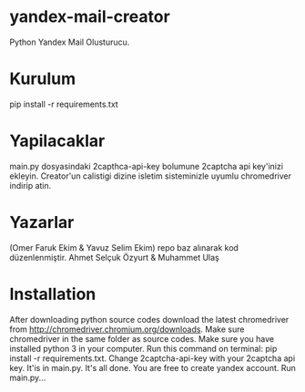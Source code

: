 # yandex-mail-creator
Python Yandex Mail Olusturucu.

# Kurulum
pip install -r requirements.txt

# Yapilacaklar
main.py dosyasindaki 2capthca-api-key bolumune 2captcha api key'inizi ekleyin. Creator'un calistigi dizine isletim sisteminizle uyumlu chromedriver indirip atin.

# Yazarlar
(Omer Faruk Ekim & Yavuz Selim Ekim) repo baz alınarak kod düzenlenmiştir. Ahmet Selçuk Özyurt & Muhammet Ulaş

# Installation
After downloading python source codes download the latest chromedriver from http://chromedriver.chromium.org/downloads. 
Make sure chromedriver in the same folder as source codes. 
Make sure you have installed python 3 in your computer. 
Run this command on terminal: pip install -r requirements.txt. 
Change 2captcha-api-key with your 2captcha api key. 
It'is in main.py. 
It's all done. You are free to create yandex account. Run main.py...
